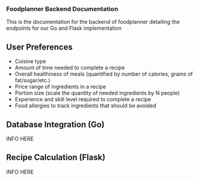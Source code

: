 ### Foodplanner Backend Documentation
This is the documentation for the backend of foodplanner detailing the endpoints for our Go and Flask implementation

## User Preferences
- Cuisine type
- Amount of time needed to complete a recipe
- Overall healthiness of meals (quantified by number of calories, grams of fat/sugar/etc.)
- Price range of ingredients in a recipe
- Portion size (scale the quantity of needed ingredients by N people)
- Experience and skill level required to complete a recipe
- Food allergies to track ingredients that should be avoided

## Database Integration (Go)
INFO HERE

## Recipe Calculation (Flask)
INFO HERE
